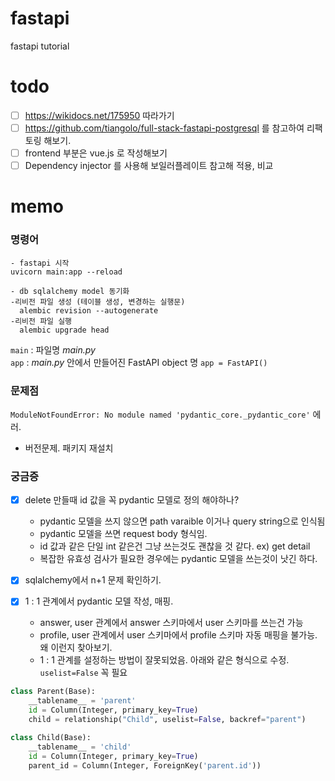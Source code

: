 # fastapi
fastapi tutorial

# todo
- [ ] https://wikidocs.net/175950 따라가기
- [ ] https://github.com/tiangolo/full-stack-fastapi-postgresql 를 참고하여 리팩토링 해보기.
- [ ] frontend 부분은 vue.js 로 작성해보기
- [ ] Dependency injector 를 사용해 보일러플레이트 참고해 적용, 비교

# memo

### 명령어
```console
- fastapi 시작
uvicorn main:app --reload

- db sqlalchemy model 동기화
-리비전 파일 생성 (테이블 생성, 변경하는 실행문)
  alembic revision --autogenerate 
-리비전 파일 실행
  alembic upgrade head
```



`main`  : 파일명 _main.py_  
`app` : _main.py_ 안에서 만들어진 FastAPI object 명 `app = FastAPI()`


### 문제점
`ModuleNotFoundError: No module named 'pydantic_core._pydantic_core'` 에러.
- 버전문제. 패키지 재설치

### 궁금증
- [x] delete 만들때 id 값을 꼭 pydantic 모델로 정의 해야하나?
  - pydantic 모델을 쓰지 않으면 path varaible 이거나 query string으로 인식됨
  - pydantic 모델을 쓰면 request body 형식임. 
  - id 값과 같은 단일 int 같은건 그냥 쓰는것도 괜찮을 것 같다. ex) get detail
  - 복잡한 유효성 검사가 필요한 경우에는 pydantic 모델을 쓰는것이 낫긴 하다.

- [x] sqlalchemy에서 n+1 문제 확인하기.


- [x] 1 : 1 관계에서 pydantic 모델 작성, 매핑. 
  - answer, user 관계에서 answer 스키마에서 user 스키마를 쓰는건 가능
  - profile, user 관계에서 user 스키마에서 profile 스키마 자동 매핑을 불가능. 왜 이런지 찾아보기.
  - 1 : 1 관계를 설정하는 방법이 잘못되었음. 아래와 같은 형식으로 수정. `uselist=False` 꼭 필요
```python
class Parent(Base):
    __tablename__ = 'parent'
    id = Column(Integer, primary_key=True)
    child = relationship("Child", uselist=False, backref="parent")

class Child(Base):
    __tablename__ = 'child'
    id = Column(Integer, primary_key=True)
    parent_id = Column(Integer, ForeignKey('parent.id'))
```